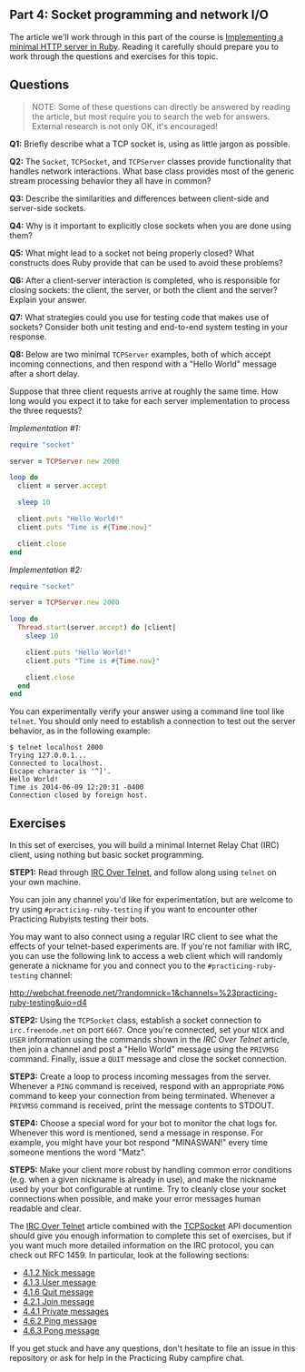 ## Part 4: Socket programming and network I/O

The article we'll work through in this part of the 
course is [Implementing a minimal HTTP server in Ruby](https://practicingruby.com/articles/implementing-an-http-file-server?u=dc2ab0f9bb).
Reading it carefully should prepare you to work through the questions
and exercises for this topic.

## Questions

> NOTE: Some of these questions can directly be answered by reading 
> the article, but most require you to search the web for
> answers. External research is not only OK, it's encouraged!

**Q1:** Briefly describe what a TCP socket is, using as little
jargon as possible.

**Q2:** The `Socket`, `TCPSocket`, and `TCPServer` classes provide
functionality that handles network interactions. What base class
provides most of the generic stream processing behavior they 
all have in common?

**Q3:** Describe the similarities and differences between
client-side and server-side sockets.

**Q4:** Why is it important to explicitly close sockets when you
are done using them?

**Q5:** What might lead to a socket not being properly closed?
What constructs does Ruby provide that can be used to avoid
these problems?

**Q6:** After a client-server interaction is completed, who is
responsible for closing sockets: the client, the server, or
both the client and the server? Explain your answer.

**Q7:** What strategies could you use for testing code that makes use
of sockets? Consider both unit testing and end-to-end system testing
in your response.

**Q8:** Below are two minimal `TCPServer` examples, both of which
accept incoming connections, and then respond with a "Hello World"
message after a short delay.

Suppose that three client requests arrive at roughly the same 
time. How long would you expect it to take for each server 
implementation to process the three requests? 

*Implementation #1:*

```ruby
require "socket"

server = TCPServer.new 2000

loop do
  client = server.accept 

  sleep 10

  client.puts "Hello World!"
  client.puts "Time is #{Time.now}"

  client.close
end
```

*Implementation #2:*

```ruby
require "socket"

server = TCPServer.new 2000

loop do
  Thread.start(server.accept) do |client|
    sleep 10

    client.puts "Hello World!"
    client.puts "Time is #{Time.now}"

    client.close
  end
end
```

You can experimentally verify your answer using a command line
tool like `telnet`. You should only need to establish a connection
to test out the server behavior, as in the following example:

```
$ telnet localhost 2000
Trying 127.0.0.1...
Connected to localhost.
Escape character is '^]'.
Hello World!
Time is 2014-06-09 12:20:31 -0400
Connection closed by foreign host.
```

## Exercises

In this set of exercises, you will build a minimal Internet Relay Chat (IRC)
client, using nothing but basic socket programming.

**STEP1:** Read through [IRC Over Telnet](http://oreilly.com/pub/h/1963), and
follow along using `telnet` on your own machine. 

You can join any channel you'd like for experimentation, but are welcome to try using
`#practicing-ruby-testing` if you want to encounter other Practicing Rubyists
testing their bots.

You may want to also connect using a regular IRC client to see what the effects of
your telnet-based experiments are. If you're not familiar with IRC, you can
use the following link to access a web client which will randomly generate a 
nickname for you and connect you to the `#practicing-ruby-testing` channel:

http://webchat.freenode.net/?randomnick=1&channels=%23practicing-ruby-testing&uio=d4

**STEP2:** Using the `TCPSocket` class, establish a socket connection to
`irc.freenode.net` on port `6667`. Once you're connected, set your `NICK`
and `USER` information using the commands shown in the *IRC Over Telnet* 
article, then join a channel and post a "Hello World" message using the
`PRIVMSG` command. Finally, issue a `QUIT` message and close the socket
connection.

**STEP3:** Create a loop to process incoming messages from the server.
Whenever a `PING` command is received, respond with an appropriate
`PONG` command to keep your connection from being terminated. Whenever
a `PRIVMSG` command is received, print the message contents to STDOUT.

**STEP4:** Choose a special word for your bot to monitor the chat logs
for. Whenever this word is mentioned, send a message in response. For
example, you might have your bot respond "MINASWAN!" every time someone
mentions the word "Matz".

**STEP5:** Make your client more robust by handling common error conditions
(e.g. when a given nickname is already in use), and make the nickname
used by your bot configurable at runtime. Try to cleanly close your socket
connections when possible, and make your error messages human readable and clear.

The [IRC Over Telnet](http://oreilly.com/pub/h/1963) article combined
with the [TCPSocket](http://ruby-doc.org/stdlib-2.1.1/libdoc/socket/rdoc/TCPSocket.html) 
API documention should give you enough information to complete this set of exercises, 
but if you want much more detailed information on the IRC protocol, you can check out RFC 1459. In
particular, look at the following sections:

* [4.1.2 Nick message](http://tools.ietf.org/html/rfc1459.html#section-4.1.2)
* [4.1.3 User message](http://tools.ietf.org/html/rfc1459.html#section-4.1.3)
* [4.1.6 Quit message](http://tools.ietf.org/html/rfc1459.html#section-4.1.6)
* [4.2.1 Join message](http://tools.ietf.org/html/rfc1459.html#section-4.2.1)
* [4.4.1 Private messages](http://tools.ietf.org/html/rfc1459.html#section-4.4.1)
* [4.6.2 Ping message](http://tools.ietf.org/html/rfc1459.html#section-4.6.2)
* [4.6.3 Pong message](http://tools.ietf.org/html/rfc1459.html#section-4.6.3)

If you get stuck and have any questions, don't hesitate to file an issue
in this repository or ask for help in the Practicing Ruby campfire chat.
